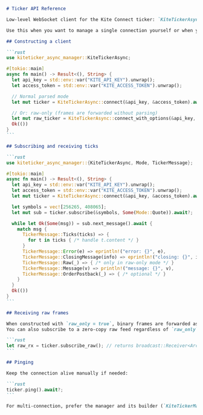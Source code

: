 ````markdown
# Ticker API Reference

Low-level WebSocket client for the Kite Connect ticker: `KiteTickerAsync`.

Use this when you want to manage a single connection yourself or when you need raw frames.

## Constructing a client

```rust
use kiteticker_async_manager::KiteTickerAsync;

#[tokio::main]
async fn main() -> Result<(), String> {
  let api_key = std::env::var("KITE_API_KEY").unwrap();
  let access_token = std::env::var("KITE_ACCESS_TOKEN").unwrap();

  // Normal parsed mode
  let mut ticker = KiteTickerAsync::connect(&api_key, &access_token).await?;

  // Or: raw-only (frames are forwarded without parsing)
  let mut raw_ticker = KiteTickerAsync::connect_with_options(&api_key, &access_token, true).await?;
  Ok(())
}
```

## Subscribing and receiving ticks

```rust
use kiteticker_async_manager::{KiteTickerAsync, Mode, TickerMessage};

#[tokio::main]
async fn main() -> Result<(), String> {
  let api_key = std::env::var("KITE_API_KEY").unwrap();
  let access_token = std::env::var("KITE_ACCESS_TOKEN").unwrap();
  let mut ticker = KiteTickerAsync::connect(&api_key, &access_token).await?;

  let symbols = vec![256265, 408065];
  let mut sub = ticker.subscribe(&symbols, Some(Mode::Quote)).await?;

  while let Ok(Some(msg)) = sub.next_message().await {
    match msg {
      TickerMessage::Ticks(ticks) => {
        for t in ticks { /* handle t.content */ }
      }
      TickerMessage::Error(e) => eprintln!("error: {}", e),
      TickerMessage::ClosingMessage(info) => eprintln!("closing: {}", info),
      TickerMessage::Raw(_) => { /* only in raw-only mode */ }
      TickerMessage::Message(v) => println!("message: {}", v),
      TickerMessage::OrderPostback(_) => { /* optional */ }
    }
  }
  Ok(())
}
```

## Receiving raw frames

When constructed with `raw_only = true`, binary frames are forwarded as `TickerMessage::Raw(Vec<u8>)`.
You can also subscribe to a zero-copy raw feed regardless of `raw_only` using:

```rust
let raw_rx = ticker.subscribe_raw(); // returns broadcast::Receiver<Arc<[u8]>>
```

## Pinging

Keep the connection alive manually if needed:

```rust
ticker.ping().await?;
```

For multi-connection, prefer the manager and its builder (`KiteTickerManagerBuilder`) to configure `raw_only` globally.
````